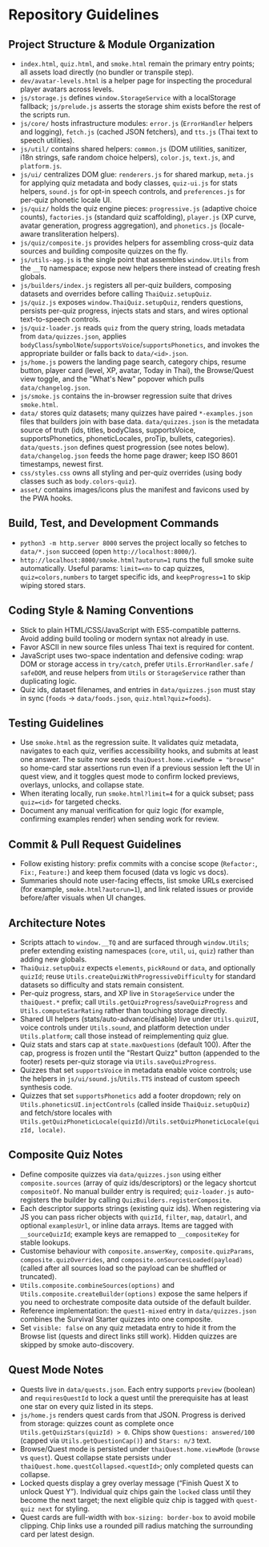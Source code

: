 # Repository Guidelines

## Project Structure & Module Organization
- `index.html`, `quiz.html`, and `smoke.html` remain the primary entry points; all assets load directly (no bundler or transpile step).
- `dev/avatar-levels.html` is a helper page for inspecting the procedural player avatars across levels.
- `js/storage.js` defines `window.StorageService` with a localStorage fallback; `js/prelude.js` asserts the storage shim exists before the rest of the scripts run.
- `js/core/` hosts infrastructure modules: `error.js` (`ErrorHandler` helpers and logging), `fetch.js` (cached JSON fetchers), and `tts.js` (Thai text to speech utilities).
- `js/util/` contains shared helpers: `common.js` (DOM utilities, sanitizer, i18n strings, safe random choice helpers), `color.js`, `text.js`, and `platform.js`.
- `js/ui/` centralizes DOM glue: `renderers.js` for shared markup, `meta.js` for applying quiz metadata and body classes, `quiz-ui.js` for stats helpers, `sound.js` for opt-in speech controls, and `preferences.js` for per-quiz phonetic locale UI.
- `js/quiz/` holds the quiz engine pieces: `progressive.js` (adaptive choice counts), `factories.js` (standard quiz scaffolding), `player.js` (XP curve, avatar generation, progress aggregation), and `phonetics.js` (locale-aware transliteration helpers).
- `js/quiz/composite.js` provides helpers for assembling cross-quiz data sources and building composite quizzes on the fly.
- `js/utils-agg.js` is the single point that assembles `window.Utils` from the `__TQ` namespace; expose new helpers there instead of creating fresh globals.
- `js/builders/index.js` registers all per-quiz builders, composing datasets and overrides before calling `ThaiQuiz.setupQuiz`.
- `js/quiz.js` exposes `window.ThaiQuiz.setupQuiz`, renders questions, persists per-quiz progress, injects stats and stars, and wires optional text-to-speech controls.
- `js/quiz-loader.js` reads `quiz` from the query string, loads metadata from `data/quizzes.json`, applies `bodyClass`/`symbolNote`/`supportsVoice`/`supportsPhonetics`, and invokes the appropriate builder or falls back to `data/<id>.json`.
- `js/home.js` powers the landing page search, category chips, resume button, player card (level, XP, avatar, Today in Thai), the Browse/Quest view toggle, and the "What's New" popover which pulls `data/changelog.json`.
- `js/smoke.js` contains the in-browser regression suite that drives `smoke.html`.
- `data/` stores quiz datasets; many quizzes have paired `*-examples.json` files that builders join with base data. `data/quizzes.json` is the metadata source of truth (ids, titles, bodyClass, supportsVoice, supportsPhonetics, phoneticLocales, proTip, bullets, categories). `data/quests.json` defines quest progression (see notes below). `data/changelog.json` feeds the home page drawer; keep ISO 8601 timestamps, newest first.
- `css/styles.css` owns all styling and per-quiz overrides (using body classes such as `body.colors-quiz`).
- `asset/` contains images/icons plus the manifest and favicons used by the PWA hooks.

## Build, Test, and Development Commands
- `python3 -m http.server 8000` serves the project locally so fetches to `data/*.json` succeed (open `http://localhost:8000/`).
- `http://localhost:8000/smoke.html?autorun=1` runs the full smoke suite automatically. Useful params: `limit=<n>` to cap quizzes, `quiz=colors,numbers` to target specific ids, and `keepProgress=1` to skip wiping stored stars.

## Coding Style & Naming Conventions
- Stick to plain HTML/CSS/JavaScript with ES5-compatible patterns. Avoid adding build tooling or modern syntax not already in use.
- Favor ASCII in new source files unless Thai text is required for content.
- JavaScript uses two-space indentation and defensive coding: wrap DOM or storage access in `try/catch`, prefer `Utils.ErrorHandler.safe` / `safeDOM`, and reuse helpers from `Utils` or `StorageService` rather than duplicating logic.
- Quiz ids, dataset filenames, and entries in `data/quizzes.json` must stay in sync (`foods` -> `data/foods.json`, `quiz.html?quiz=foods`).

## Testing Guidelines
- Use `smoke.html` as the regression suite. It validates quiz metadata, navigates to each quiz, verifies accessibility hooks, and submits at least one answer. The suite now seeds `thaiQuest.home.viewMode = "browse"` so home-card star assertions run even if a previous session left the UI in quest view, and it toggles quest mode to confirm locked previews, overlays, unlocks, and collapse state.
- When iterating locally, run `smoke.html?limit=4` for a quick subset; pass `quiz=<id>` for targeted checks.
- Document any manual verification for quiz logic (for example, confirming examples render) when sending work for review.

## Commit & Pull Request Guidelines
- Follow existing history: prefix commits with a concise scope (`Refactor:`, `Fix:`, `Feature:`) and keep them focused (data vs logic vs docs).
- Summaries should note user-facing effects, list smoke URLs exercised (for example, `smoke.html?autorun=1`), and link related issues or provide before/after visuals when UI changes.

## Architecture Notes
- Scripts attach to `window.__TQ` and are surfaced through `window.Utils`; prefer extending existing namespaces (`core`, `util`, `ui`, `quiz`) rather than adding new globals.
- `ThaiQuiz.setupQuiz` expects `elements`, `pickRound` or `data`, and optionally `quizId`; reuse `Utils.createQuizWithProgressiveDifficulty` for standard datasets so difficulty and stats remain consistent.
- Per-quiz progress, stars, and XP live in `StorageService` under the `thaiQuest.*` prefix; call `Utils.getQuizProgress`/`saveQuizProgress` and `Utils.computeStarRating` rather than touching storage directly.
- Shared UI helpers (stats/auto-advance/disable) live under `Utils.quizUI`, voice controls under `Utils.sound`, and platform detection under `Utils.platform`; call those instead of reimplementing quiz glue.
- Quiz stats and stars cap at `state.maxQuestions` (default 100). After the cap, progress is frozen until the "Restart Quizz" button (appended to the footer) resets per-quiz storage via `Utils.saveQuizProgress`.
- Quizzes that set `supportsVoice` in metadata enable voice controls; use the helpers in `js/ui/sound.js`/`Utils.TTS` instead of custom speech synthesis code.
- Quizzes that set `supportsPhonetics` add a footer dropdown; rely on `Utils.phoneticsUI.injectControls` (called inside `ThaiQuiz.setupQuiz`) and fetch/store locales with `Utils.getQuizPhoneticLocale(quizId)`/`Utils.setQuizPhoneticLocale(quizId, locale)`.

## Composite Quiz Notes

- Define composite quizzes via `data/quizzes.json` using either `composite.sources` (array of quiz ids/descriptors) or the legacy shortcut `compositeOf`. No manual builder entry is required; `quiz-loader.js` auto-registers the builder by calling `QuizBuilders.registerComposite`.
- Each descriptor supports strings (existing quiz ids). When registering via JS you can pass richer objects with `quizId`, `filter`, `map`, `dataUrl`, and optional `examplesUrl`, or inline data arrays. Items are tagged with `__sourceQuizId`; example keys are remapped to `__compositeKey` for stable lookups.
- Customise behaviour with `composite.answerKey`, `composite.quizParams`, `composite.quizOverrides`, and `composite.onSourcesLoaded(payload)` (called after all sources load so the payload can be shuffled or truncated).
- `Utils.composite.combineSources(options)` and `Utils.composite.createBuilder(options)` expose the same helpers if you need to orchestrate composite data outside of the default builder.
- Reference implementation: the `quest1-mixed` entry in `data/quizzes.json` combines the Survival Starter quizzes into one composite.
- Set `visible: false` on any quiz metadata entry to hide it from the Browse list (quests and direct links still work). Hidden quizzes are skipped by smoke auto-discovery.

## Quest Mode Notes

- Quests live in `data/quests.json`. Each entry supports `preview` (boolean) and `requiresQuestId` to lock a quest until the prerequisite has at least one star on every quiz listed in its steps.
- `js/home.js` renders quest cards from that JSON. Progress is derived from storage: quizzes count as complete once `Utils.getQuizStars(quizId) > 0`. Chips show `Questions: answered/100` (capped via `Utils.getQuestionCap()`) and `Stars: n/3` text.
- Browse/Quest mode is persisted under `thaiQuest.home.viewMode` (`browse` vs `quest`). Quest collapse state persists under `thaiQuest.home.questCollapsed.<questId>`; only completed quests can collapse.
- Locked quests display a grey overlay message (“Finish Quest X to unlock Quest Y”). Individual quiz chips gain the `locked` class until they become the next target; the next eligible quiz chip is tagged with `quest-quiz next` for styling.
- Quest cards are full-width with `box-sizing: border-box` to avoid mobile clipping. Chip links use a rounded pill radius matching the surrounding card per latest design.
